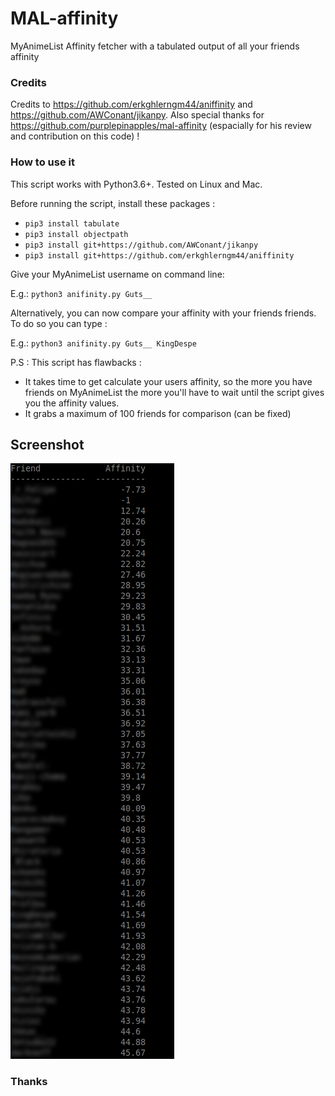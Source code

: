 # MAL-affinity

MyAnimeList Affinity fetcher with a tabulated output of all your friends affinity

### Credits 

Credits to https://github.com/erkghlerngm44/aniffinity and https://github.com/AWConant/jikanpy.
Also special thanks for https://github.com/purplepinapples/mal-affinity (espacially for his review and contribution on this code) !


### How to use it 

This script works with Python3.6+. Tested on Linux and Mac.

Before running the script, install these packages :

 - `pip3 install tabulate`
 - `pip3 install objectpath`
 - `pip3 install git+https://github.com/AWConant/jikanpy` 
 - `pip3 install git+https://github.com/erkghlerngm44/aniffinity`

Give your MyAnimeList username on command line:

E.g.: `python3 anifinity.py Guts__`

Alternatively, you can now compare your affinity with your friends friends. To do so you can type :

E.g.: `python3 anifinity.py Guts__ KingDespe`

P.S : This script has flawbacks : 
- It takes time to get calculate your users affinity, so the more you have friends on MyAnimeList the more you'll have to wait until the script gives you the affinity values.
- It grabs a maximum of 100 friends for comparison (can be fixed)

## Screenshot 

![Affinity Output](affinity-output.png)

### Thanks 
